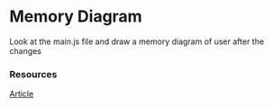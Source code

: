 # Memory Diagram

Look at the main.js file and draw a memory diagram of user after the changes

### Resources

[Article](https://workbook.galvanize.com/cohorts/66/articles/2904)
